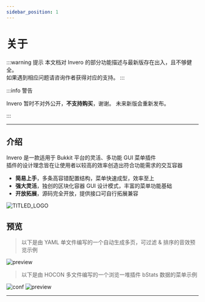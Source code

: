 ```yaml
---
sidebar_position: 1
---
```


# 关于

:::warning 提示
本文档对 Invero 的部分功能描述与最新版存在出入，且不够健全。  
如果遇到相应问题请咨询作者获得对应的支持。
:::

:::info 警告

Invero 暂时不对外公开，**不支持购买**，谢谢。
未来新版会重新发布。

:::

---

## 介绍

Invero 是一款适用于 Bukkit 平台的灵活、多功能 GUI 菜单插件  
插件的设计理念皆在让使用者以较高的效率创造出符合功能需求的交互容器

- **简易上手**，多条高容错配置结构，菜单快速成型，效率至上
- **强大灵活**，独创的区块化容器 GUI 设计模式，丰富的菜单功能基础
- **开放拓展**，源码完全开放，提供接口可自行拓展兼容

![TITLED_LOGO](/img/invero_titled_logo.png)

## 预览

> 以下是由 YAML 单文件编写的一个自动生成多页，可过滤 & 排序的音效预览示例

![preview](/res/ui_sounds.png)

> 以下是由 HOCON 多文件编写的一个浏览一堆插件 bStats 数据的菜单示例

![conf](/res/ui_bstats_conf.png)
![preview](/res/ui_bstats.gif)

---